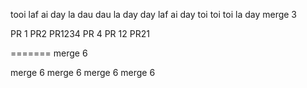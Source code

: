 tooi laf ai
day la dau
dau la day
day laf ai
day toi toi
toi la day
merge 3

PR 1
PR2
PR1234
PR 4
PR 12
PR21

=======
merge 6

merge 6
merge 6
merge 6
merge 6


